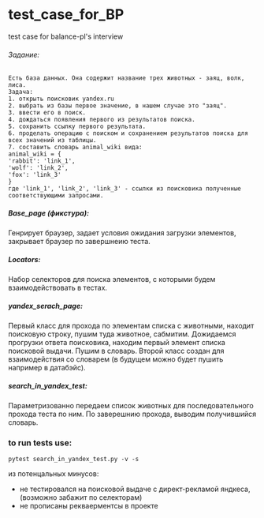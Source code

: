 # test_case_for_BP
test case for balance-pl's interview

###### Задание:

    Есть база данных. Она содержит название трех животных - заяц, волк, лиса.
    Задача:
    1. открыть поисковик yandex.ru
    2. выбрать из базы первое значение, в нашем случае это "заяц".
    3. ввести его в поиск.
    4. дождаться появления первого из результатов поиска.
    5. сохранить ссылку первого результата.
    6. проделать операцию с поиском и сохранением результатов поиска для всех значений из таблицы.
    7. составить словарь animal_wiki вида:
    animal_wiki = {
    'rabbit': 'link_1',
    'wolf': 'link_2',
    'fox': 'link_3'
    }
    где 'link_1', 'link_2', 'link_3' - ссылки из поисковика полученные соответствующими запросами.


##### Base_page (фикстура):
Генрирует браузер, задает условия ожидания загрузки элементов, закрывает браузер по завершнеию теста.

##### Locators:
Набор селекторов для поиска элементов, с которыми будем взаимодействовать в тестах.

##### yandex_serach_page:
Первый класс для прохода по элементам списка с животными, находит поисковую строку, пушим туда животное, сабмитим.
Дожидаемся прогрузки ответа поисковика, находим первый элемент списка поисковой выдачи.
Пушим в словарь.
Второй класс создан для взаимодействия со словарем (в будущем можно будет пушить например в датабэйс).

##### search_in_yandex_test:
Параметризованно передаем список животных для последовательного прохода теста по ним.
По заверешнию прохода, выводим получившийся словарь. 






### to run tests use:

    pytest search_in_yandex_test.py -v -s




из потенцальных минусов:
- не тестировался на поисковой выдаче с директ-рекламой яндкеса, (возможно забажит по селекторам)
- не прописаны рекваерментсы в проекте
